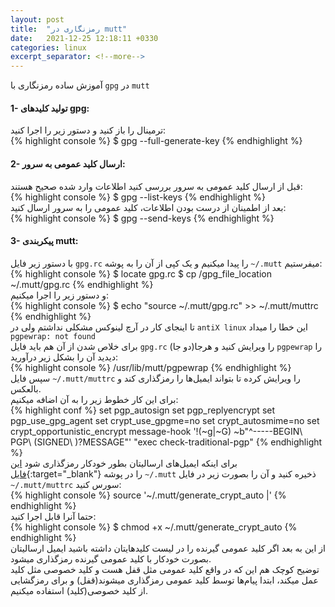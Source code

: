 ```yaml
---
layout: post
title:  "رمزنگاری در mutt"
date:   2021-12-25 12:18:11 +0330
categories: linux
excerpt_separator: <!--more-->
---
```

آموزش ساده رمزنگاری با `gpg` در `mutt‍`
#### 1- تولید کلید‌های gpg:   
ترمینال را باز کنید و دستور زیر را اجرا کنید:   
{% highlight console %}
$ gpg --full-generate-key
{% endhighlight %}
#### 2- ارسال کلید عمومی به سرور:   
قبل از ارسال کلید عمومی به سرور بررسی کنید اطلاعات وارد شده صحیح هستند:   
{% highlight console %}
$ gpg --list-keys
{% endhighlight %}   
بعد از اطمینان از درست بودن اطلاعات، کلید عمومی را به سرور ارسال کنید:   
{% highlight console %}
$ gpg --send-keys
{% endhighlight %}   
<!--more-->
#### 3- پیکربندی mutt:   
با دستور زیر فایل `gpg.rc` را پیدا میکنیم و یک کپی از آن را به پوشه `~/.mutt` میفرستیم:   
{% highlight console %}
$ locate gpg.rc
$ cp /gpg_file_location  ~/.mutt/gpg.rc
{% endhighlight %}   
و دستور زیر را اجرا میکنیم:   
{% highlight console %}
$ echo "source ~/.mutt/gpg.rc" >> ~/.mutt/muttrc
{% endhighlight %}   
تا اینجای کار در آرچ لینوکس مشکلی نداشتم ولی در `antiX linux` این خطا را میداد `pgpewrap: not found`   
برای خلاص شدن از آن هم باید فایل `gpg.rc` را ویرایش کنید و هرجا(دو جا) `pgpewrap` را دیدید آن را بشکل زیر درآورید:   
{% highlight console %}
/usr/lib/mutt/pgpewrap
{% endhighlight %}   
سپس فایل `~/.mutt/muttrc` را ویرایش کرده تا بتواند ایمیل‌ها را رمزگذاری کند و بالعکس.   
برای این کار خطوط زیر را به آن اضافه میکنیم:   
{% highlight conf %}
set pgp_autosign
set pgp_replyencrypt
set pgp_use_gpg_agent
set crypt_use_gpgme=no
set crypt_autosmime=no
set crypt_opportunistic_encrypt
message-hook '!(~g|~G) ~b"^-----BEGIN\ PGP\ (SIGNED\ )?MESSAGE"' "exec check-traditional-pgp"
{% endhighlight %}   
برای اینکه ایمیل‌های ارسالیتان بطور خودکار رمزگذاری شود [این فایل](https://www.erack.de/download/generate_crypt_auto){:target="_blank"} را در پوشه `~/.mutt` ذخیره کنید و آن را بصورت زیر در فایل `~/.mutt/muttrc` سورس کنید:   
{% highlight console %}
source '~/.mutt/generate_crypt_auto |'
{% endhighlight %}   
حتما آنرا قابل اجرا کنید:   
{% highlight console %}
$ chmod +x ~/.mutt/generate_crypt_auto
{% endhighlight %}   
از این به بعد اگر کلید عمومی گیرنده را در لیست کلیدهایتان داشته باشید ایمیل ارسالیتان بصورت خودکار با کلید عمومی گیرنده رمزگذاری میشود.   
توضیح کوچک هم این که در واقع کلید عمومی مثل قفل هست و کلید خصوصی مثل کلید عمل میکند، ابتدا پیام‌ها توسط کلید عمومی رمزگذاری میشوند(قفل) و برای رمزگشایی از کلید خصوصی(کلید) استفاده میکنیم.

